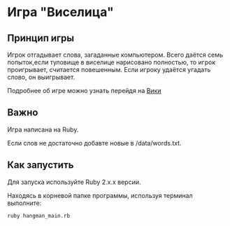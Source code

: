 # Игра "Виселица"

## Принцип игры

Игрок отгадывает слова, загаданные компьютером.
Всего даётся семь попыток,если туловище в виселице нарисовано полностью, то игрок проигрывает, считается повешенным. Если игроку удаётся угадать слово, он выигрывает.

Подробнее об игре можно узнать перейдя на <a href = https://ru.wikipedia.org/wiki/Виселица_(игра)>Вики</a> 

## Важно
Игра написана на Ruby. 

Если слов не достаточно добавте новые в /data/words.txt.

## Как запустить

Для запуска используйте Ruby 2.x.x версии.

Находясь в корневой папке программы, используя терминал выполните:

```
ruby hangman_main.rb
```
